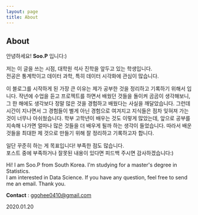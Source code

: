 ```yaml
---
layout: page
title: About
---
```

## About

안녕하세요! **Soo.P** 입니다:)

저는 이 글을 쓰는 시점,  대학원 석사 진학을 앞두고 있는 학생입니다.   
전공은 통계학이고  데이터 과학, 특히 데이터 시각화에 관심이 많습니다.

이 블로그를 시작하게 된 가장 큰 이유는 제가 공부한 것을 정리하고 기록하기 위해서 입니다. 작년에  수업을 듣고 프로젝트를 하면서 배웠던 것들을 돌이켜 곰곰이 생각해보니, 그 한 해에도  생각보다 정말 많은 것을 경험하고 배웠다는 사실을 깨달았습니다.  그런데 시간이 지나면서 그 경험들이 별게 아닌 경험으로 여겨지고 지식들은 점차 잊혀져 가는 것이 너무나 아쉬웠습니다. 학부 고학년이 배우는 것도 이렇게 많았는데, 앞으로 공부를 지속해 나가면  얼마나 많은 것들을 더 배우게 될까 하는 생각이 들었습니다. 따라서 배운 것들을 최대한 제 것으로 만들기 위해 잘 정리하고 기록하고자 합니다.

일단 꾸준히 하는 게 목표입니다! 부족한 점도 많습니다.   
포스트 중에 부족하거나 잘못된 내용이 있다면 피드백 주시면 감사하겠습니다:)

Hi! I am Soo.P from South Korea.
 I'm studying for a master's degree in Statistics.   
I am interested in Data Science. If you have any question, feel free to send me an email. Thank you.  


**Contact** : ggohee0410@gmail.com  

  2020.01.20

